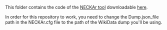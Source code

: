 This folder contains the code of the [NECKAr tool](https://event.ifi.uni-heidelberg.de/?page_id=532#Installing_Configuring_and_Running_NECKAr) downloadable [here](http://event.ifi.uni-heidelberg.de/wp-content/uploads/2017/03/NECKAr_v1.0.tar.gz).

In order for this repository to work, you need to change the Dump.json_file path in the NECKAr.cfg file to the path of the WikiData dump you'll be using.